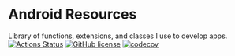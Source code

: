 # Android Resources

Library of functions, extensions, and classes I use to develop apps.
<br/>
[![Actions Status](https://github.com/icarohs7/android-resources/workflows/build/badge.svg)](
https://github.com/icarohs7/android-resources/actions)
[![GitHub license](https://img.shields.io/github/license/icarohs7/android-resources.svg)](
https://github.com/icarohs7/android-resources/blob/master/LICENSE)
[![codecov](https://codecov.io/gh/icarohs7/android-resources/branch/master/graph/badge.svg)](
https://codecov.io/gh/icarohs7/android-resources)